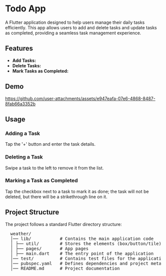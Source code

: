 # Todo App

A Flutter application designed to help users manage their daily tasks efficiently. This app allows users to add and delete tasks and update tasks as completed, providing a seamless task management experience.

## Features

- **Add Tasks:** 
- **Delete Tasks:** 
- **Mark Tasks as Completed:**

## Demo

https://github.com/user-attachments/assets/e947eafa-07e6-4868-8487-8fab66a3352b

## Usage

### Adding a Task
Tap the '+' button and enter the task details.​

### Deleting a Task
Swipe a task to the left to remove it from the list.​

### Marking a Task as Completed
Tap the checkbox next to a task to mark it as done; the task will not be deleted, but there will be a strikethrough line on it.


## Project Structure

The project follows a standard Flutter directory structure:
<pre>
  weather/ 
  │── lib/           # Contains the main application code 
  │ ├── util/        # Stores the elements (box/button/tile)
  │ ├── pages/       # App pages
  │ ├── main.dart    # The entry point of the application 
  │── test/          # Contains test files for the application 
  │── pubspec.yaml   # Defines dependencies and project metadata 
  │── README.md      # Project documentation
</pre>

